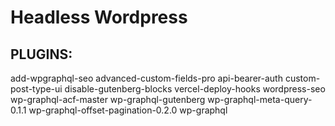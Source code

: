 # Headless Wordpress

## PLUGINS:

add-wpgraphql-seo
advanced-custom-fields-pro
api-bearer-auth
custom-post-type-ui
disable-gutenberg-blocks
vercel-deploy-hooks
wordpress-seo
wp-graphql-acf-master
wp-graphql-gutenberg
wp-graphql-meta-query-0.1.1
wp-graphql-offset-pagination-0.2.0
wp-graphql
